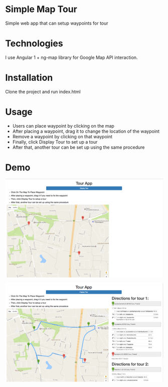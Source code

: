 # Simple Map Tour

Simple web app that can setup waypoints for tour

# Technologies

I use Angular 1 + ng-map library for Google Map API interaction.

# Installation

Clone the project and run index.html

# Usage

+ Users can place waypoint by clicking on the map
+ After placing a waypoint, drag it to change the location of the waypoint
+ Remove a waypoint by clicking on that waypoint
+ Finally, click Display Tour to set up a tour
+ After that, another tour can be set up using the same procedure

# Demo

![Image](./demo_pics/Demo_1.png)

![Image](./demo_pics/Demo_2.png)
